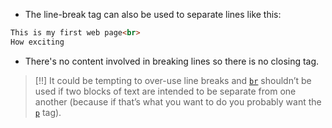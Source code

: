 - The line-break tag can also be used to separate lines like this:
```html
This is my first web page<br>
How exciting
```
- There's no content involved in breaking lines so there is no closing tag.

> [!!]
> It could be tempting to over-use line breaks and [`br`](https://www.htmldog.com/references/html/tags/br/) shouldn’t be used if two blocks of text are intended to be separate from one another (because if that’s what you want to do you probably want the [`p`](https://www.htmldog.com/references/html/tags/p/) tag).